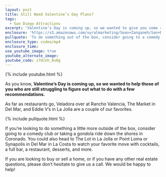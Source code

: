 ```yaml
---
layout: post
title: Still Need Valentine’s Day Plans?
tags:
  - San Diego Attractions
excerpt: 'Valentine’s Day is coming up, so we wanted to give you some recommendations on where and how to make your day special.'
enclosure: 'https://s3.amazonaws.com/vyralmarketing/Sean+Zanganeh/San+Diego%2C+CA+Real+Estate+Our+Valentine%E2%80%99s+Day+date+recommendations.mp4'
pullquote: 'To do something out of the box, consider going to a comedy club!'
enclosure_type: video/mp4
enclosure_time:
use_youtube_image: true
youtube_alternate_image:
youtube_code: z7dcnh_8uDg
---
```



{% include youtube.html %}

As you know, **Valentine’s Day is coming up, so we wanted to help those of you who are still struggling to figure out what to do with a few recommendations.**

As far as restaurants go, Veladora over at Rancho Valencia, The Market in Del Mar, and Eddie V’s in La Jolla are a couple of our favorites.

{% include pullquote.html %}

If you’re looking to do something a little more outside of the box, consider going to a comedy club or taking a gondola ride down the shores in Coronado. You could also head to The Lot in La Jolla or Point Loma or Synapolis in Del Mar in La Costa to watch your favorite move with cocktails, a full bar, a restaurant, desserts, and more.

If you are looking to buy or sell a home, or if you have any other real estate questions, please don’t hesitate to give us a call. We would be happy to help!